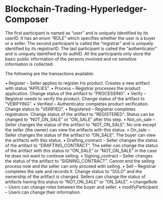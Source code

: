 # Blockchain-Trading-Hyperledger-Composer

The first participant is named as “user” and is uniquely identified by its userID. It has an enum “ROLE”
which specifies whether the user is a buyer or a seller.
The second participant is called the “registrar” and is uniquely identified by its registrarID. The last participant is called the “authenticator” and is uniquely identified by its authID.
All the participants only store the basic public information of the persons involved and no sensitive information is collected.

The following are the transactions available:

•	Register – Seller applies to register his product. Creates a new artifact with status “APPLIES”.
•	Process – Registrar processes the product application. Change status of the artifact to
“PROCESSING”.
•	Verify – Registrar needs to verify the product. Change status of the artifact to “VERIFYING”.
•	Verified – Authenticator completes product verification. Change status to “VERIFIED”.
•	Registered – Registrar completes registration. Change status of the artifact to “REGISTERED”. Status can be changed to “NOT_ON_SALE” or “ON_SALE” after this step.
•	Not_on_sale – Seller changes the status of the artifact to “NOT_ON_SALE”. No one except the seller (the owner) can view the artifacts with this status.
•	On_sale – Seller changes the status of the artifact to “ON_SALE”. The buyer can view the artifacts with this status.
•	Drafting_contract – Seller changes the status of the artifact to “DRAFTING_CONTRACT”. The seller can change the status of the artifact with this status to “ON_SALE” or “NOT_ON_SALE” in the case he does not want to continue selling.
•	Signing_contract – Seller changes the status of the artifact to “SIGNING_CONTRACT”. Cannot end the selling process now and the seller can only proceed with selling.
•	Sell – Registrar completes the sale and records it. Change status to “SOLD” and the ownership of the artifact is changed. Sellers can change the status of artifacts having this status to “NOT_ON_SALE” or “ON_SALE”.
•	changeRole – Users can change roles between the buyer and seller.
•	modifyParticipant – Users can change their information.
